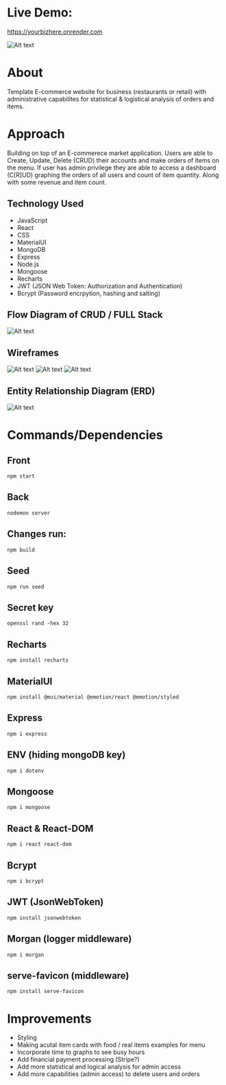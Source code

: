 # Live Demo:
https://yourbizhere.onrender.com

![Alt text](YourBizHere.gif)

# About
Template E-commerce website for business (restaurants or retail) with administrative capabilites for statistical & logistical analysis of orders and items.

# Approach
Building on top of an E-commerece market application. Users are able to Create, Update, Delete (CRUD) their accounts and make orders of items on the menu. If user has admin privilege they are able to access a dashboard (C[R]UD) graphing the orders of all users and count of item quantity. Along with some revenue and item count.

## Technology Used
- JavaScript
- React
- CSS
- MaterialUI
- MongoDB
- Express
- Node.js
- Mongoose
- Recharts
- JWT (JSON Web Token: Authorization and Authentication)
- Bcrypt (Password encrpytion, hashing and salting)

## Flow Diagram of CRUD / FULL Stack
![Alt text](CRUD-flow-diagram.png)

## Wireframes
![Alt text](login-signup.png)
![Alt text](MainPage.png)
![Alt text](Admindash.png)

## Entity Relationship Diagram (ERD)
![Alt text](ERD.png)

# Commands/Dependencies

## Front
`npm start`

## Back
`nodemon server`

## Changes run:
`npm build`

## Seed
`npm run seed`

## Secret key 
`openssl rand -hex 32`

## Recharts
`npm install recharts`

## MaterialUI
`npm install @mui/material @emotion/react @emotion/styled`

## Express
`npm i express`

## ENV (hiding mongoDB key)
`npm i dotenv`

## Mongoose
`npm i mongoose`

## React & React-DOM
`npm i react react-dom`

## Bcrypt
`npm i bcrypt`

## JWT (JsonWebToken)
`npm install jsonwebtoken`

## Morgan (logger middleware)
`npm i morgan`

## serve-favicon (middleware)
`npm install serve-favicon`

# Improvements
- Styling
- Making acutal item cards with food / real items examples for menu
- Incorporate time to graphs to see busy hours
- Add financial payment processing (Stripe?)
- Add more statistical and logical analysis for admin access
- Add more capabilities (admin access) to delete users and orders